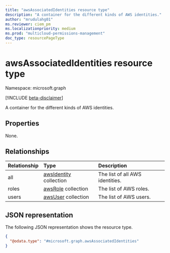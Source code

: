 ```yaml
---
title: "awsAssociatedIdentities resource type"
description: "A container for the different kinds of AWS identities."
author: "mrudulahg01"
ms.reviewer: ciem_pm
ms.localizationpriority: medium
ms.prod: "multicloud-permissions-management"
doc_type: resourcePageType
---
```


# awsAssociatedIdentities resource type

Namespace: microsoft.graph

[!INCLUDE [beta-disclaimer](../../includes/beta-disclaimer.md)]

A container for the different kinds of AWS identities.

## Properties
None.

## Relationships
|Relationship|Type|Description|
|:---|:---|:---|
|all|[awsIdentity](../resources/awsidentity.md) collection|The list of all AWS identities.|
|roles|[awsRole](../resources/awsrole.md) collection|The list of AWS roles.|
|users|[awsUser](../resources/awsuser.md) collection|The list of AWS users.|

## JSON representation
The following JSON representation shows the resource type.
<!-- {
  "blockType": "resource",
  "@odata.type": "microsoft.graph.awsAssociatedIdentities"
}
-->
``` json
{
  "@odata.type": "#microsoft.graph.awsAssociatedIdentities"
}
```

